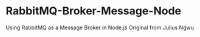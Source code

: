 # RabbitMQ-Broker-Message-Node
Using RabbitMQ as a Message Broker in Node.js Original from Julius Ngwu
